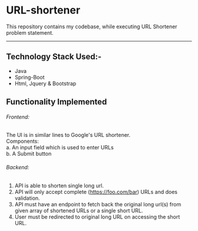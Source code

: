 # URL-shortener
This repository contains my codebase, while executing URL Shortener problem statement.

-------------------------------------------------------------------------------
## Technology Stack Used:-
* Java
* Spring-Boot
* Html, Jquery & Bootstrap

## Functionality Implemented
###### Frontend:
The UI is in similar lines to Google's URL shortener. <br>
Components: <br>
a. An input field which is used to enter URLs <br>
b. A Submit button
###### Backend: 
1. API is able to shorten single long url.
2. API will only accept complete (https://foo.com/bar) URLs and does validation. 
4. API must have an endpoint to fetch back the original long url(s) from given array of shortened URLs or a single short URL.
5. User must be redirected to original long URL on accessing the short URL.


